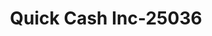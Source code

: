 ---
f_zip-code: 50703
f_state-code: IA
title: Quick Cash Inc-25036
f_phone: 319-234-6904
f_city-only: Waterloo
f_address: 217 E 5th Street Waterloo
f_location-unique-id: '25036'
slug: quick-cash-inc-25036
updated-on: '2024-05-30T13:46:58.046Z'
created-on: '2024-05-30T13:36:59.803Z'
published-on: '2024-05-30T13:54:32.469Z'
f_city-state: cms/city/waterloo-ia.md
f_company: cms/company/quick-cash-inc.md
f_state: cms/state/iowa.md
layout: '[payday-loan].html'
tags: payday-loan
---